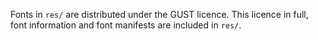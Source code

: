 Fonts in `res/` are distributed under the GUST licence. This licence in full, font information and font manifests are included in `res/`.

